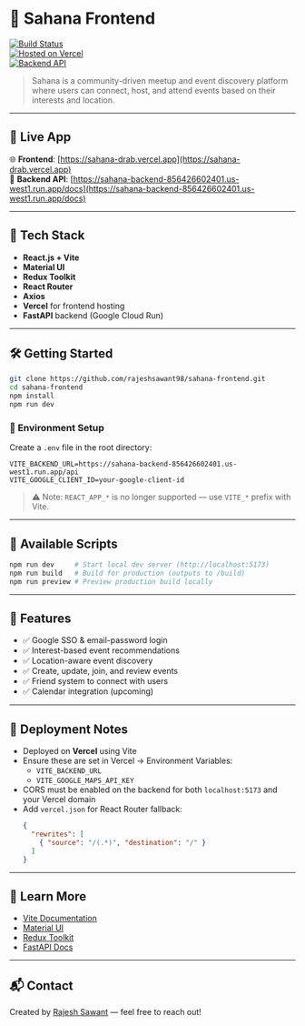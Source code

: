 # 🌟 Sahana Frontend

[![Build Status](https://img.shields.io/badge/build-passing-brightgreen)]()  
[![Hosted on Vercel](https://img.shields.io/badge/hosted%20on-Vercel-black?logo=vercel)](https://sahana-drab.vercel.app)  
[![Backend API](https://img.shields.io/badge/backend-FastAPI-blue?logo=fastapi)](https://sahana-backend-856426602401.us-west1.run.app/docs)

> Sahana is a community-driven meetup and event discovery platform where users can connect, host, and attend events based on their interests and location.

---

## 🚀 Live App

🌐 **Frontend**: [https://sahana-drab.vercel.app](https://sahana-drab.vercel.app)  
🔗 **Backend API**: [https://sahana-backend-856426602401.us-west1.run.app/docs](https://sahana-backend-856426602401.us-west1.run.app/docs)

---

## 🧰 Tech Stack

- **React.js + Vite**
- **Material UI**
- **Redux Toolkit**
- **React Router**
- **Axios**
- **Vercel** for frontend hosting
- **FastAPI** backend (Google Cloud Run)

---

## 🛠️ Getting Started

```bash
git clone https://github.com/rajeshsawant98/sahana-frontend.git
cd sahana-frontend
npm install
npm run dev
```

### 🌱 Environment Setup

Create a `.env` file in the root directory:

```env
VITE_BACKEND_URL=https://sahana-backend-856426602401.us-west1.run.app/api
VITE_GOOGLE_CLIENT_ID=your-google-client-id
```

> ⚠️ Note: `REACT_APP_*` is no longer supported — use `VITE_*` prefix with Vite.

---

## 🧪 Available Scripts

```bash
npm run dev     # Start local dev server (http://localhost:5173)
npm run build   # Build for production (outputs to /build)
npm run preview # Preview production build locally
```

---

## 🎯 Features

- ✅ Google SSO & email-password login
- ✅ Interest-based event recommendations
- ✅ Location-aware event discovery
- ✅ Create, update, join, and review events
- ✅ Friend system to connect with users
- ✅ Calendar integration (upcoming)

---

## 🛫 Deployment Notes

- Deployed on **Vercel** using Vite
- Ensure these are set in Vercel → Environment Variables:
  - `VITE_BACKEND_URL`
  - `VITE_GOOGLE_MAPS_API_KEY`
- CORS must be enabled on the backend for both `localhost:5173` and your Vercel domain
- Add `vercel.json` for React Router fallback:
  ```json
  {
    "rewrites": [
      { "source": "/(.*)", "destination": "/" }
    ]
  }
  ```

---

## 📖 Learn More

- [Vite Documentation](https://vitejs.dev/)
- [Material UI](https://mui.com/)
- [Redux Toolkit](https://redux-toolkit.js.org/)
- [FastAPI Docs](https://sahana-backend-856426602401.us-west1.run.app/docs)

---

## 📬 Contact

Created by [Rajesh Sawant](https://github.com/rajeshsawant98) — feel free to reach out!
